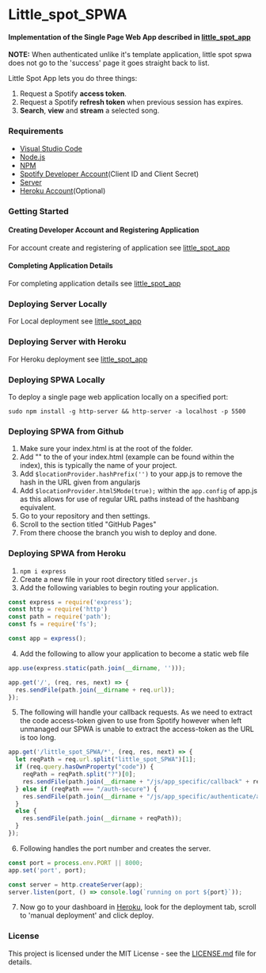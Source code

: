 # Little_spot_SPWA

#### Implementation of the Single Page Web App described in [little_spot_app](<https://github.com/aliceliveprojects/little_spot_app>)

**NOTE:** When authenticated unlike it's template application, little spot spwa does not go to the 'success' page it goes straight back to list.

Little Spot App lets you do three things:

1. Request a Spotify **access token**.
2. Request a Spotify **refresh token** when previous session has expires.
3. **Search**, **view** and **stream** a selected song.

### Requirements

- [Visual Studio Code](https://code.visualstudio.com/)
- [Node.js](<https://nodejs.org/en/about/>)
- [NPM](<https://docs.npmjs.com/about-npm/>)
- [Spotify Developer Account](https://developer.spotify.com/dashboard/)(Client ID and Client Secret)
- [Server](https://github.com/aliceliveprojects/little_spot_authentication_server)
- [Heroku Account](<https://signup.heroku.com/>)(Optional)

### Getting Started

#### Creating Developer Account and Registering Application

For account create and registering of application see [little_spot_app](https://github.com/aliceliveprojects/little_spot_app#creating-developer-account-and-registering-application)

#### Completing Application Details

For completing application details see [little_spot_app](https://github.com/aliceliveprojects/little_spot_app#completing-application-details)

### Deploying Server Locally

For Local deployment see [little_spot_app](https://github.com/aliceliveprojects/little_spot_app#deploying-server-locally)

### Deploying Server with Heroku

For Heroku deployment see [little_spot_app](https://github.com/aliceliveprojects/little_spot_app#deploying-server-with-heroku)

### Deploying SPWA Locally

To deploy a single page web application locally on a specified port:

```
sudo npm install -g http-server && http-server -a localhost -p 5500
```

### Deploying SPWA from Github

1. Make sure your index.html is at the root of the folder. 
2. Add "<base href="/little_spot_SPWA/">" to the <head> of your index.html (example can be found within the index), this is typically the name of your project.
3. Add `$locationProvider.hashPrefix('')` to your app.js to remove the hash in the URL given from angularjs
4. Add `$locationProvider.html5Mode(true);` within the `app.config` of app.js as this allows for use of regular URL paths instead of the hashbang equivalent.
5. Go to your repository and then settings.
6. Scroll to the section titled "GitHub Pages"
7. From there choose the branch you wish to deploy and done.

### Deploying SPWA from Heroku

1. `npm i express`
2. Create a new file in your root directory titled `server.js`
3. Add the following variables to begin routing your application.

```javascript
const express = require('express');
const http = require('http')
const path = require('path');
const fs = require('fs');

const app = express();
```

4. Add the following to allow your application to become a static web file

```javascript
app.use(express.static(path.join(__dirname, '')));

app.get('/', (req, res, next) => {
  res.sendFile(path.join(__dirname + req.url));
});
```

5. The following will handle your callback requests. As we need to extract the code access-token given to use from Spotify however when left unmanaged our SPWA is unable to extract the access-token as the URL is too long.

```javascript
app.get('/little_spot_SPWA/*', (req, res, next) => {
  let reqPath = req.url.split("little_spot_SPWA")[1];
  if (req.query.hasOwnProperty("code")) {
    reqPath = reqPath.split("?")[0];
    res.sendFile(path.join(__dirname + "/js/app_specific/callback" + reqPath));
  } else if (reqPath === "/auth-secure") {
    res.sendFile(path.join(__dirname + "/js/app_specific/authenticate/authenticate.secure.html"));
  } 
  else {
    res.sendFile(path.join(__dirname + reqPath));
  }
});
```

6. Following handles the port number and creates the server.

```javascript
const port = process.env.PORT || 8000;
app.set('port', port);

const server = http.createServer(app);
server.listen(port, () => console.log(`running on port ${port}`));
```

7. Now go to your dashboard in [Heroku](http://heroku.com/), look for the deployment tab, scroll to 'manual deployment' and click deploy.

### License

This project is licensed under the MIT License - see the [LICENSE.md](https://gist.github.com/PurpleBooth/LICENSE.md) file for details.
